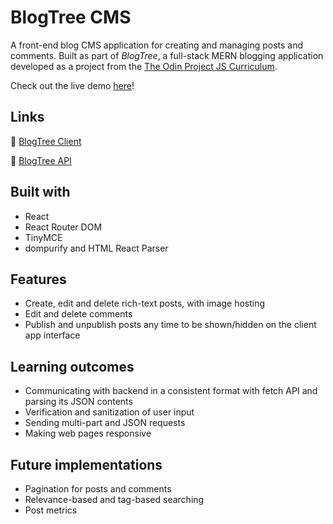 # BlogTree CMS
A front-end blog CMS application for creating and managing posts and comments. Built as part of *BlogTree*, a full-stack MERN blogging application developed as a project from the [The Odin Project JS Curriculum](https://www.theodinproject.com/paths/full-stack-javascript).

Check out the live demo [here](https://blog-cms-pi.vercel.app/)!

## Links
🍃 [BlogTree Client](https://github.com/xinweny/blog-client/)

🍃 [BlogTree API](https://github.com/xinweny/blog-api/)

## Built with
- React
- React Router DOM
- TinyMCE
- dompurify and HTML React Parser

## Features
- Create, edit and delete rich-text posts, with image hosting
- Edit and delete comments
- Publish and unpublish posts any time to be shown/hidden on the client app interface

## Learning outcomes
- Communicating with backend in a consistent format with fetch API and parsing its JSON contents
- Verification and sanitization of user input
- Sending multi-part and JSON requests
- Making web pages responsive

## Future implementations
- Pagination for posts and comments
- Relevance-based and tag-based searching
- Post metrics
